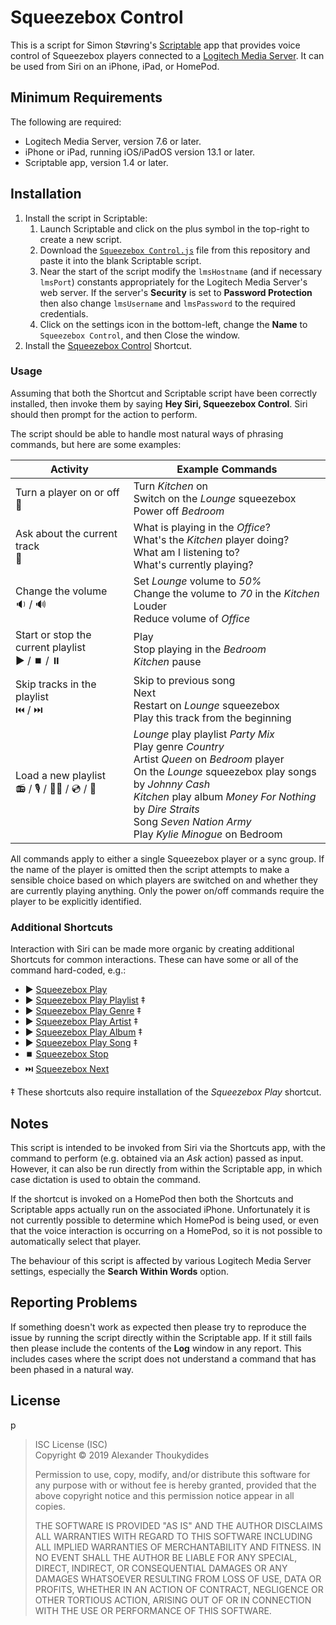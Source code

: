 # Squeezebox Control

This is a script for Simon Støvring's [Scriptable](https://scriptable.app/) app that provides voice control of Squeezebox players connected to a [Logitech Media Server](http://downloads-origin.slimdevices.com/). It can be used from Siri on an iPhone, iPad, or HomePod.

## Minimum Requirements

The following are required:
* Logitech Media Server, version 7.6 or later.
* iPhone or iPad, running iOS/iPadOS version 13.1 or later.
* Scriptable app, version 1.4 or later.

## Installation

1. Install the script in Scriptable:
   1. Launch Scriptable and click on the plus symbol in the top-right to create a new script.
   1. Download the [`Squeezebox Control.js`](https://raw.githubusercontent.com/thoukydides/siri-squeezebox-control/master/Squeezebox%20Control.js) file from this repository and paste it into the blank Scriptable script.
   1. Near the start of the script modify the `lmsHostname` (and if necessary `lmsPort`) constants appropriately for the Logitech Media Server's web server. If the server's **Security** is set to **Password Protection** then also change `lmsUsername` and `lmsPassword` to the required credentials.
   1. Click on the settings icon in the bottom-left, change the **Name** to `Squeezebox Control`, and then Close the window.
1. Install the [Squeezebox Control](https://www.icloud.com/shortcuts/4b66dc7c872747d48228d204e58c8021) Shortcut.

### Usage

Assuming that both the Shortcut and Scriptable script have been correctly installed, then invoke them by saying **Hey Siri, Squeezebox Control**. Siri should then prompt for the action to perform.

The script should be able to handle most natural ways of phrasing commands, but here are some examples:

| Activity | Example Commands |
| --- | --- |
| Turn a player on or off <br> :battery: | Turn *Kitchen* on <br> Switch on the *Lounge* squeezebox <br> Power off *Bedroom* |
| Ask about the current track <br> :speech_balloon: | What is playing in the *Office*? <br> What's the *Kitchen* player doing? <br> What am I listening to? <br> What's currently playing? |
| Change the volume <br> :sound: / :loud_sound: | Set *Lounge* volume to *50%* <br> Change the volume to *70* in the *Kitchen* <br> Louder <br> Reduce volume of *Office* |
| Start or stop the current playlist <br> :arrow_forward: / :stop_button: / :pause_button: | Play <br> Stop playing in the *Bedroom* <br> *Kitchen* pause |
| Skip tracks in the playlist <br> :previous_track_button: / :next_track_button:  | Skip to previous song <br> Next <br> Restart on *Lounge* squeezebox <br> Play this track from the beginning |
| Load a new playlist <br> :radio: / :studio_microphone: / :woman_singer: / :cd: / :musical_note: | *Lounge* play playlist *Party Mix* <br> Play genre *Country* <br> Artist *Queen* on *Bedroom* player <br> On the *Lounge* squeezebox play songs by *Johnny Cash* <br> *Kitchen* play album *Money For Nothing* by *Dire Straits* <br> Song *Seven Nation Army* <br> Play *Kylie Minogue* on Bedroom |

All commands apply to either a single Squeezebox player or a sync group. If the name of the player is omitted then the script attempts to make a sensible choice based on which players are switched on and whether they are currently playing anything. Only the power on/off commands require the player to be explicitly identified.

### Additional Shortcuts

Interaction with Siri can be made more organic by creating additional Shortcuts for common interactions. These can have some or all of the command hard-coded, e.g.:
* :arrow_forward: [Squeezebox Play](https://www.icloud.com/shortcuts/37e5c92bc6d5473892b774251ed2bc8c)
* :arrow_forward: [Squeezebox Play Playlist](https://www.icloud.com/shortcuts/78415ce7a5414c9e8a3f3647e9fc5aae) ‡
* :arrow_forward: [Squeezebox Play Genre](https://www.icloud.com/shortcuts/329e56610acb4e109be77d0c3fe2c927) ‡
* :arrow_forward: [Squeezebox Play Artist](https://www.icloud.com/shortcuts/9db0a81765104c2ba6f43e3d706a3d74) ‡
* :arrow_forward: [Squeezebox Play Album](https://www.icloud.com/shortcuts/24676022db5d425aab8c6c645f0f508d) ‡
* :arrow_forward: [Squeezebox Play Song](https://www.icloud.com/shortcuts/a17d7f791e95475a92dffb1fd0a411ea) ‡
* :stop_button: [Squeezebox Stop](https://www.icloud.com/shortcuts/4c529ad29eab4d1d90f7fcd4fec66f07)
* :next_track_button: [Squeezebox Next](https://www.icloud.com/shortcuts/763f97dc6c994877b5d56390de5f9e02)

‡ These shortcuts also require installation of the *Squeezebox Play* shortcut.

## Notes

This script is intended to be invoked from Siri via the Shortcuts app, with the command to perform (e.g. obtained via an *Ask* action) passed as input. However, it can also be run directly from within the Scriptable app, in which case dictation is used to obtain the command.

If the shortcut is invoked on a HomePod then both the Shortcuts and Scriptable apps actually run on the associated iPhone.  Unfortunately it is not currently possible to determine which HomePod is being used, or even that the voice interaction is occurring on a HomePod, so it is not possible to automatically select that player.

The behaviour of this script is affected by various Logitech Media Server settings, especially the **Search Within Words** option.

## Reporting Problems

If something doesn't work as expected then please try to reproduce the issue by running the script directly within the Scriptable app. If it still fails then please include the contents of the **Log** window in any report. This includes cases where the script does not understand a command that has been phased in a natural way.

## License
p 
> ISC License (ISC)<br>Copyright © 2019 Alexander Thoukydides
>
> Permission to use, copy, modify, and/or distribute this software for any purpose with or without fee is hereby granted, provided that the above copyright notice and this permission notice appear in all copies.
>
> THE SOFTWARE IS PROVIDED "AS IS" AND THE AUTHOR DISCLAIMS ALL WARRANTIES WITH REGARD TO THIS SOFTWARE INCLUDING ALL IMPLIED WARRANTIES OF MERCHANTABILITY AND FITNESS. IN NO EVENT SHALL THE AUTHOR BE LIABLE FOR ANY SPECIAL, DIRECT, INDIRECT, OR CONSEQUENTIAL DAMAGES OR ANY DAMAGES WHATSOEVER RESULTING FROM LOSS OF USE, DATA OR PROFITS, WHETHER IN AN ACTION OF CONTRACT, NEGLIGENCE OR OTHER TORTIOUS ACTION, ARISING OUT OF OR IN CONNECTION WITH THE USE OR PERFORMANCE OF THIS SOFTWARE.
